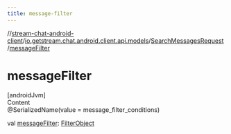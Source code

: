 ```yaml
---
title: message-filter
---
```

//[stream-chat-android-client](../../../index.md)/[io.getstream.chat.android.client.api.models](../index.md)/[SearchMessagesRequest](index.md)/[messageFilter](messageFilter.md)



# messageFilter  
[androidJvm]  
Content  
@SerializedName(value = message_filter_conditions)  
  
val [messageFilter](messageFilter.md): [FilterObject](../FilterObject/index.md)  



